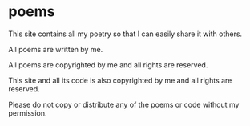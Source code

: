 # poems

This site contains all my poetry so that I can easily share it with others.

All poems are written by me.

All poems are copyrighted by me and all rights are reserved.

This site and all its code is also copyrighted by me and all rights are reserved.

Please do not copy or distribute any of the poems or code without my permission.
